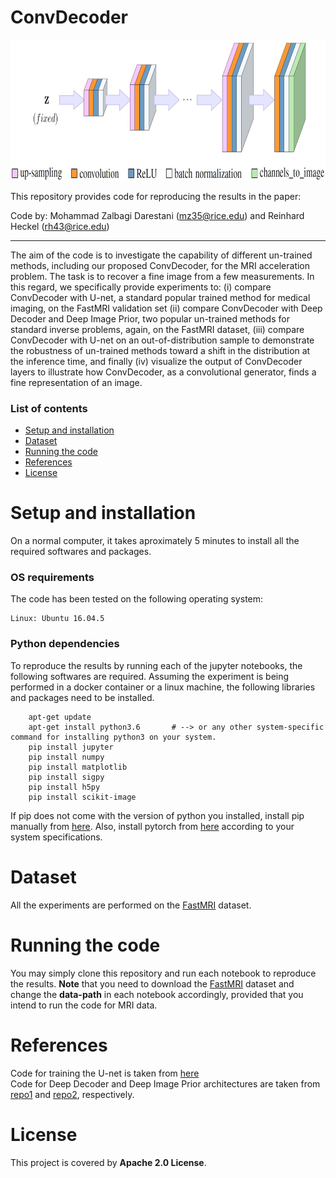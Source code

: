 # ConvDecoder

<p align="center"><img src="./ConvDecoder_architecture/ConvDecoder.JPG" width="800" height="225"></p>

This repository provides code for reproducing the results in the paper:

Code by: Mohammad Zalbagi Darestani (mz35@rice.edu) and Reinhard Heckel (rh43@rice.edu)
***

The aim of the code is to investigate the capability of different un-trained methods, including our proposed ConvDecoder, for the MRI acceleration problem. The task is to recover a fine image from a few measurements. In this regard, we specifically provide experiments to: (i) compare ConvDecoder with U-net, a standard popular trained method for medical imaging, on the FastMRI validation set (ii) compare ConvDecoder with Deep Decoder and Deep Image Prior, two popular un-trained methods for standard inverse problems, again, on the FastMRI dataset, (iii) compare ConvDecoder with U-net on an out-of-distribution sample to demonstrate the robustness of un-trained methods toward a shift in the distribution at the inference time, and finally (iv) visualize the output of ConvDecoder layers to illustrate how ConvDecoder, as a convolutional generator, finds a fine representation of an image.

### List of contents
* [Setup and installation](Setup-and-installation) <br>
* [Dataset](#Dataset) <br>
* [Running the code](#Running-the-code) <br>
* [References](#References) <br>
* [License](#License)

# Setup and installation
On a normal computer, it takes aproximately 5 minutes to install all the required softwares and packages.

### OS requirements
The code has been tested on the following operating system:

	Linux: Ubuntu 16.04.5

### Python dependencies
To reproduce the results by running each of the jupyter notebooks, the following softwares are required. Assuming the experiment is being performed in a docker container or a linux machine, the following libraries and packages need to be installed.

        apt-get update
        apt-get install python3.6       # --> or any other system-specific command for installing python3 on your system.
		pip install jupyter
		pip install numpy
		pip install matplotlib
		pip install sigpy
		pip install h5py
		pip install scikit-image
		
If pip does not come with the version of python you installed, install pip manually from [here](https://ehmatthes.github.io/pcc/chapter_12/installing_pip.html). Also, install pytorch from [here](https://pytorch.org/) according to your system specifications. 

# Dataset
All the experiments are performed on the [FastMRI](https://fastmri.org/dataset) dataset.

# Running the code
You may simply clone this repository and run each notebook to reproduce the results. **Note** that you need to download the [FastMRI](https://fastmri.org/dataset) dataset and change the **data-path** in each notebook accordingly, provided that you intend to run the code for MRI data.

# References
Code for training the U-net is taken from [here](https://github.com/facebookresearch/fastMRI/tree/master/models/unet) <br>
Code for Deep Decoder and Deep Image Prior architectures are taken from [repo1](https://github.com/reinhardh/supplement_deep_decoder) and [repo2](https://github.com/DmitryUlyanov/deep-image-prior), respectively.

# License

This project is covered by **Apache 2.0 License**.

